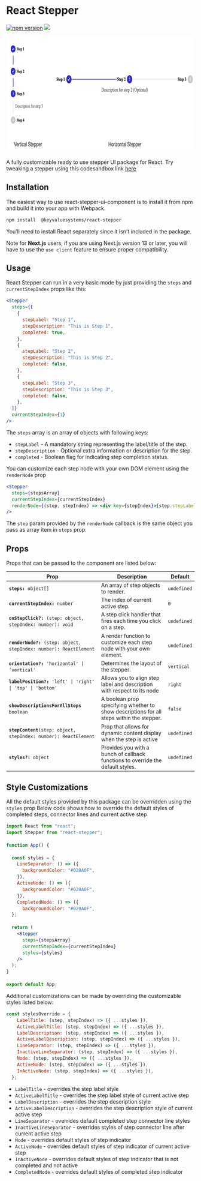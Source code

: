 # React Stepper

<a href="https://www.npmjs.com/package/@keyvaluesystems/react-stepper"><img src="https://badgen.net/npm/v/@keyvaluesystems/react-stepper?color=blue" alt="npm version"></a> <a href="https://www.npmjs.com/package/@keyvaluesystems/react-stepper" ><img src="https://img.shields.io/npm/dw/@keyvaluesystems/react-stepper?label=Downloads" /></a> <a href="https://github.com/KeyValueSoftwareSystems/react-stepper"><img src="https://github.com/KeyValueSoftwareSystems/react-stepper/actions/workflows/update-and-publish.yml/badge.svg" alt="" /></a>

<img src="./src/assets/stepper-example.png" alt="" width="766" height="310" />

A fully customizable ready to use stepper UI package for React.
Try tweaking a stepper using this codesandbox link <a href="https://codesandbox.io/p/sandbox/react-stepper-zp2jrs?file=%2Fsrc%2FApp.js" >here</a>

## Installation

The easiest way to use react-stepper-ui-component is to install it from npm and build it into your app with Webpack.

```bash
npm install  @keyvaluesystems/react-stepper
```

You’ll need to install React separately since it isn't included in the package.

Note for **Next.js** users, if you are using Next.js version 13 or later, you will have to use the `use client` feature to ensure proper compatibility.

## Usage

React Stepper can run in a very basic mode by just providing the `steps` and `currentStepIndex` props like this:

```jsx
<Stepper
  steps={[
    {
      stepLabel: "Step 1",
      stepDescription: "This is Step 1",
      completed: true,
    },
    {
      stepLabel: "Step 2",
      stepDescription: "This is Step 2",
      completed: false,
    },
    {
      stepLabel: "Step 3",
      stepDescription: "This is Step 3",
      completed: false,
    },
  ]}
  currentStepIndex={1}
/>
```

The `steps` array is an array of objects with following keys:

- `stepLabel` - A mandatory string representing the label/title of the step.
- `stepDescription` - Optional extra information or description for the step.
- `completed` -  Boolean flag for indicating step completion status.

You can customize each step node  with your own DOM element using the `renderNode` prop

```jsx
<Stepper
  steps={stepsArray}
  currentStepIndex={currentStepIndex}
  renderNode={(step, stepIndex) => <div key={stepIndex}>{step.stepLabel}</div>}
/>
```

The `step` param provided by the `renderNode` callback is the same object you pass as array item in `steps` prop.

## Props

Props that can be passed to the component are listed below:

<table>
  <thead>
    <tr>
      <th>Prop</th>
      <th>Description</th>
      <th>Default</th>
    </tr>
  </thead>
  <tbody>
    <tr>
      <td><code><b>steps:</b> object[]</code></td>
      <td>An array of step objects to render.</td>
      <td><code>undefined</code></td>
    </tr>
    <tr>
      <td><code><b>currentStepIndex:</b> number</code></td>
      <td>The index of current active step.</td>
      <td><code>0</code></td>
    </tr>
    <tr>
      <td><code><b>onStepClick?:</b> (step: object, stepIndex: number): void</code></td>
      <td>
        A step click handler that fires each time you click on a step.
      </td>
      <td><code>undefined</code></td>
    </tr>
    <tr>
      <td><code><b>renderNode?:</b> (step: object, stepIndex: number): ReactElement</code></td>
      <td>
        A render function to customize each step node with your own element.
      </td>
      <td><code>undefined</code></td>
    </tr>
    <tr>
      <td><code><b>orientation?:</b> 'horizontal' | 'vertical'</code></td>
      <td>
        Determines the layout of the stepper.
      </td>
      <td><code>vertical</code></td>
    </tr>
    <tr>
      <td><code><b>labelPosition?:</b> 'left' | 'right' | 'top' | 'bottom'</code></td>
      <td>
        Allows you to align step label and description with respect to its node
      </td>
      <td><code>right</code></td>
    </tr>
    <tr>
      <td><code><b>showDescriptionsForAllSteps</b> boolean</code></td>
      <td>
        A boolean prop specifying whether to show descriptions for all steps within the stepper.
      </td>
      <td><code>false</code></td>
    </tr>
    <tr>
      <td><code><b>stepContent</b>(step: object, stepIndex: number): ReactElement</code></td>
      <td>
        Prop that allows for dynamic content display when the step is active
      </td>
      <td><code>undefined</code></td>
    </tr>
    <tr>
      <td><code><b>styles?:</b> object</code></td>
      <td>
        Provides you with a bunch of callback functions to override the default styles.
      </td>
      <td><code>undefined</code></td>
    </tr>
  </tbody>
</table>

## Style Customizations

All the default styles provided by this package can be overridden using the `styles` prop
Below code shows how to override the default styles of completed steps, connector lines and current active step

```jsx
import React from "react";
import Stepper from "react-stepper";

function App() {

  const styles = {
    LineSeparator: () => ({
      backgroundColor: "#028A0F",
    }),
    ActiveNode: () => ({
      backgroundColor: "#028A0F",
    }),
    CompletedNode: () => ({
      backgroundColor: "#028A0F",
  };

  return (
    <Stepper
      steps={stepsArray}
      currentStepIndex={currentStepIndex}
      styles={styles}
    />
  );
}

export default App;
```
Additional customizations can be made by overriding the customizable styles listed below:

```jsx
const stylesOverride = {
    LabelTitle: (step, stepIndex) => ({ ...styles }),
    ActiveLabelTitle: (step, stepIndex) => ({ ...styles }),
    LabelDescription: (step, stepIndex) => ({ ...styles }),
    ActiveLabelDescription: (step, stepIndex) => ({ ...styles }),
    LineSeparator: (step, stepIndex) => ({ ...styles }),
    InactiveLineSeparator: (step, stepIndex) => ({ ...styles }),
    Node: (step, stepIndex) => ({ ...styles }),
    ActiveNode: (step, stepIndex) => ({ ...styles }),
    InActiveNode: (step, stepIndex) => ({ ...styles }),
  };
  ```

- `LabelTitle` - overrides the step label style
- `ActiveLabelTitle` - overrides the step label style of current active step
- `LabelDescription` - overrides the step description style
- `ActiveLabelDescription` - overrides the step description style of current active step
- `LineSeparator` - overrides default completed step connector line styles
- `InactiveLineSeparator` - overrides styles of step connector line after current active step
- `Node` - overrides default styles of step indicator
- `ActiveNode` - overrides default styles of step indicator of current active step
- `InActiveNode` - overrides default styles of step indicator that is not completed and not active
- `CompletedNode` - overrides default styles of completed step indicator
